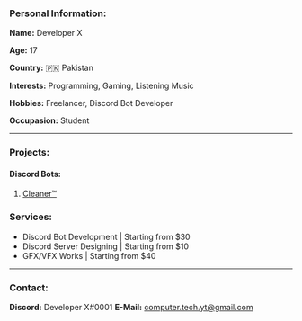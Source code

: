 ### Personal Information:
**Name:** Developer X

**Age:** 17

**Country:** 🇵🇰 Pakistan

**Interests:** Programming, Gaming, Listening Music

**Hobbies:** Freelancer, Discord Bot Developer

**Occupasion:** Student
****
### Projects:
#### Discord Bots:
1. [Cleaner™](http://dsc.gg/ccleaner "Cleaner™")

### Services:
- Discord Bot Development | Starting from $30
- Discord Server Designing | Starting from $10
- GFX/VFX Works | Starting from $40
****
### Contact:
**Discord:** Developer X#0001
**E-Mail:** computer.tech.yt@gmail.com
<!---
ComputerTech77/ComputerTech77 is a ✨ special ✨ repository because its `README.md` (this file) appears on your GitHub profile.
You can click the Preview link to take a look at your changes.
--->
